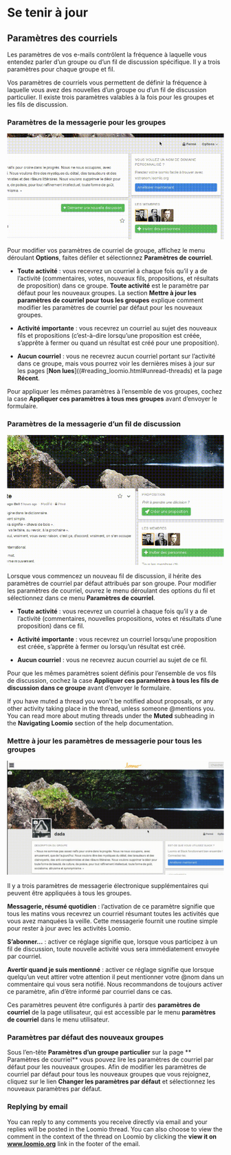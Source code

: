 # Se tenir à jour

## Paramètres des courriels

Les paramètres de vos e-mails contrôlent la fréquence à laquelle vous entendez parler d‎‎’un groupe ou d‎‎’un fil de discussion spécifique. Il y a trois paramètres pour chaque groupe et fil.

Vos paramètres de courriels vous permettent de définir la fréquence à laquelle vous avez des nouvelles d‎‎’un groupe ou d‎‎’un fil de discussion particulier. Il existe trois paramètres valables à la fois pour les groupes et les fils de discussion.

### Paramètres de la messagerie pour les groupes
<img class="screenshot" alt="Notifications de groupe" src="edit_group_notifications.gif" />

Pour modifier vos paramètres de courriel de groupe, affichez le menu déroulant **Options**, faites défiler et sélectionnez **Paramètres de courriel**.

* **Toute activité**&nbsp;: vous recevrez un courriel à chaque fois qu‎‎’il y a de l‎‎’activité (commentaires, votes, nouveaux fils, propositions, et résultats de proposition) dans ce groupe. **Toute activité** est le paramètre par défaut pour les nouveaux groupes. La section **Mettre à jour les paramètres de courriel pour tous les groupes** explique comment modifier les paramètres de courriel par défaut pour les nouveaux groupes.

* **Activité importante**&nbsp;: vous recevrez un courriel au sujet des nouveaux fils et propositions (c‎‎’est-à-dire lorsqu‎‎’une proposition est créée, s‎‎’apprête à fermer ou quand un résultat est créé pour une proposition).

*  **Aucun courriel**&nbsp;: vous ne recevrez aucun courriel portant sur l‎‎’activité dans ce groupe, mais vous pourrez voir les dernières mises à jour sur les pages [**Non lues**]((#reading_loomio.html#unread-threads) et la page **Récent**.

Pour appliquer les mêmes paramètres à l‎‎’ensemble de vos groupes, cochez la case **Appliquer ces paramètres à tous mes groupes** avant d‎‎’envoyer le formulaire.

### Paramètres de la messagerie d‎‎’un fil de discussion
<img class="screenshot" alt="Notifications liées à un fil" src="edit_thread_notifications.gif" />

Lorsque vous commencez un nouveau fil de discussion, il hérite des paramètres de courriel par défaut attribués par son groupe. Pour modifier les paramètres de courriel, ouvrez le menu déroulant des options du fil et sélectionnez dans ce menu **Paramètres de courriel**.

* **Toute activité**&nbsp;: vous recevrez un courriel à chaque fois qu‎‎’il y a de l‎‎’activité (commentaires, nouvelles propositions, votes et résultats d‎‎’une proposition) dans ce fil.

* **Activité importante**&nbsp;: vous recevrez un courriel lorsqu‎‎’une proposition est créée, s‎‎’apprête à fermer ou lorsqu‎‎’un résultat est créé.

* **Aucun courriel**&nbsp;: vous ne recevrez aucun courriel au sujet de ce fil.

Pour que les mêmes paramètres soient définis pour l‎‎’ensemble de vos fils de discussion, cochez la case **Appliquer ces paramètres à tous les fils de discussion dans ce groupe** avant d‎‎’envoyer le formulaire.

If you have muted a thread you won't be notified about proposals, or any other activity taking place in the thread, unless someone @mentions you. You can read more about muting threads under the **Muted** subheading in the **Navigating Loomio** section of the help documentation.

### Mettre à jour les paramètres de messagerie pour tous les groupes

<img class="gif" alt="Configurer les courriels" src="email-settings.gif" />

Il y a trois paramètres de messagerie électronique supplémentaires qui peuvent être appliquées à tous les groupes.

**Messagerie, résumé quotidien**&nbsp;: l‎‎’activation de ce paramètre signifie que tous les matins vous recevrez un courriel résumant toutes les activités que vous avez manquées la veille. Cette messagerie fournit une routine simple pour rester à jour avec les activités Loomio.

**S‎‎’abonner…**&nbsp;: activer ce réglage signifie que, lorsque vous participez à un fil de discussion, toute nouvelle activité vous sera immédiatement envoyée par courriel.

**Avertir quand je suis mentionné**&nbsp;: activer ce réglage signifie que lorsque quelqu‎‎’un veut attirer votre attention il peut mentionner votre @nom dans un commentaire qui vous sera notifié. Nous recommandons de toujours activer ce paramètre, afin d‎‎’être informé par courriel dans ce cas.

Ces paramètres peuvent être configurés à partir des **paramètres de courriel** de la page utilisateur, qui est accessible par le menu **paramètres de courriel** dans le menu utilisateur.

### Paramètres par défaut des nouveaux groupes

Sous l‎‎’en-tête **Paramètres d‎‎’un groupe particulier** sur la page ** Paramètres de courriel** vous pouvez lire les paramètres de courriel par défaut pour les nouveaux groupes. Afin de modifier les paramètres de courriel par défaut pour tous les nouveaux groupes que vous rejoignez, cliquez sur le lien **Changer les paramètres par défaut** et sélectionnez les nouveaux paramètres par défaut.

### Replying by email

You can reply to any comments you receive directly via email and your replies will be posted in the Loomio thread. You can also choose to view the comment in the context of the thread on Loomio by clicking the **view it on www.loomio.org** link in the footer of the email.
